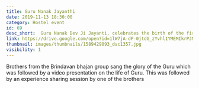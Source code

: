 ```yaml
---
title: Guru Nanak Jayanthi
date: 2019-11-13 18:30:00
category: Hostel event
id: 69
desc_short:  Guru Nanak Dev Ji Jayanti, celebrates the birth of the first Sikh guru, Guru Nanak. This is one of the most sacred festivals in Sikhism, or Sikhi. The festivities in the Sikh religion revolve around the anniversaries of the 10 Sikh Gurus.
link: https://drive.google.com/open?id=1lW7jA-dP-0jtdG_zYvhl1YMEMIkrPJMA
thumbnail: images/thumbnails/1589429093_dsc1357.jpg
visibility: 1
---
```


Brothers from the Brindavan bhajan group sang the glory of the Guru which was followed by a video presentation on the life of Guru. This was followed by an experience sharing session by one of the brothers 